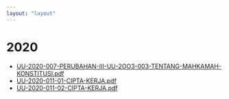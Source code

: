 ```yaml
---
layout: "layout"
---
```

# 2020
* [UU-2020-007-PERUBAHAN-III-UU-2OO3-003-TENTANG-MAHKAMAH-KONSTITUSI.pdf](UU-2020-007-PERUBAHAN-III-UU-2OO3-003-TENTANG-MAHKAMAH-KONSTITUSI.pdf)
* [UU-2020-011-01-CIPTA-KERJA.pdf](UU-2020-011-01-CIPTA-KERJA.pdf)
* [UU-2020-011-02-CIPTA-KERJA.pdf](UU-2020-011-02-CIPTA-KERJA.pdf)
